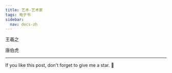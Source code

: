 ```yaml
---
title: 艺术-艺术家
tags: 电子书
sidebar:
  nav: docs-zh
---
```



王羲之

唐伯虎



<!--more-->

---

If you like this post, don't forget to give me a star. :star2:

